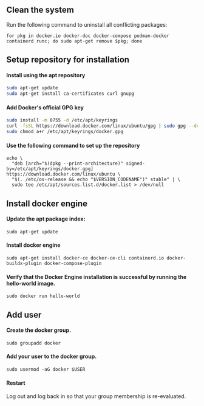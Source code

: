 ## Clean the system
Run the following command to uninstall all conflicting packages:
```
for pkg in docker.io docker-doc docker-compose podman-docker containerd runc; do sudo apt-get remove $pkg; done
```
## Setup repository for installation
#### Install using the apt repository
```bash
sudo apt-get update
sudo apt-get install ca-certificates curl gnupg
```

#### Add Docker's official GPG key
```bash
sudo install -m 0755 -d /etc/apt/keyrings
curl -fsSL https://download.docker.com/linux/ubuntu/gpg | sudo gpg --dearmor -o /etc/apt/keyrings/docker.gpg
sudo chmod a+r /etc/apt/keyrings/docker.gpg
```

#### Use the following command to set up the repository
```
echo \
  "deb [arch="$(dpkg --print-architecture)" signed-by=/etc/apt/keyrings/docker.gpg] https://download.docker.com/linux/ubuntu \
  "$(. /etc/os-release && echo "$VERSION_CODENAME")" stable" | \
  sudo tee /etc/apt/sources.list.d/docker.list > /dev/null
```
## Install docker engine
#### Update the apt package index:
```
sudo apt-get update
```

#### Install docker engine
```
sudo apt-get install docker-ce docker-ce-cli containerd.io docker-buildx-plugin docker-compose-plugin
```

#### Verify that the Docker Engine installation is successful by running the hello-world image.
```
sudo docker run hello-world
```

## Add user
#### Create the docker group.
```
sudo groupadd docker
```

#### Add your user to the docker group.
```
sudo usermod -aG docker $USER
```

#### Restart
Log out and log back in so that your group membership is re-evaluated.